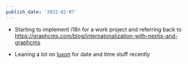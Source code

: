 ```yaml
---
publish_date: '2022-02-07'
---
```

- Starting to implement i18n for a work project and referring back to https://graphcms.com/blog/internatonalization-with-nextjs-and-graphcms

- Leaning a lot on [luxon](https://moment.github.io/luxon/#/) for date and time stuff recently
